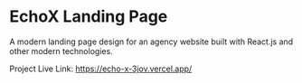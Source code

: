 # EchoX Landing Page

A modern landing page design for an agency website built with React.js and other modern technologies.

Project Live Link: https://echo-x-3jov.vercel.app/
